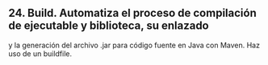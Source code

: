 ## 24. Build. Automatiza el proceso de compilación de ejecutable y biblioteca, su enlazado
y la generación del archivo .jar para código fuente en Java con Maven. Haz uso de
un buildfile.
